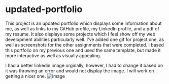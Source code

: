 # updated-portfolio
This project is an updated portfolio which displays some information about me, as well as links to my GitHub profile, my LinkedIn profile, and a pdf of my resume. It also displays some projects which I feel show off my web development abilities particularly well. I've added one gif for project one, as well as screenshots for the other assignments that were completed. I based this portfolio on my previous one and used the same template, but made it more interactive as well as visually appealing.

I had a better linkedin image orginally, however, I had to change it based on it was throwing an error and would not display the image. I will work on getting a nicer one.
![image](https://user-images.githubusercontent.com/74886597/107839137-d65eb980-6d77-11eb-9db5-ba6928c3ec7c.png)
